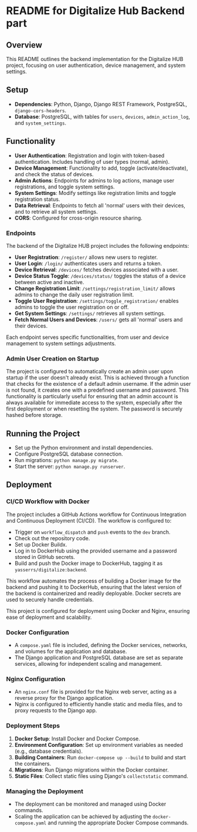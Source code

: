 # README for Digitalize Hub Backend part

## Overview
This README outlines the backend implementation for the Digitalize HUB project, focusing on user authentication, device management, and system settings.

## Setup
- **Dependencies**: Python, Django, Django REST Framework, PostgreSQL, `django-cors-headers`.
- **Database**: PostgreSQL, with tables for `users`, `devices`, `admin_action_log`, and `system_settings`.

## Functionality
- **User Authentication**: Registration and login with token-based authentication. Includes handling of user types (normal, admin).
- **Device Management**: Functionality to add, toggle (activate/deactivate), and check the status of devices.
- **Admin Actions**: Endpoints for admins to log actions, manage user registrations, and toggle system settings.
- **System Settings**: Modify settings like registration limits and toggle registration status.
- **Data Retrieval**: Endpoints to fetch all 'normal' users with their devices, and to retrieve all system settings.
- **CORS**: Configured for cross-origin resource sharing.

### Endpoints

The backend of the Digitalize HUB project includes the following endpoints:

- **User Registration**: `/register/` allows new users to register.
- **User Login**: `/login/` authenticates users and returns a token.
- **Device Retrieval**: `/devices/` fetches devices associated with a user.
- **Device Status Toggle**: `/devices/status/` toggles the status of a device between active and inactive.
- **Change Registration Limit**: `/settings/registration_limit/` allows admins to change the daily user registration limit.
- **Toggle User Registration**: `/settings/toggle_registration/` enables admins to toggle the user registration on or off.
- **Get System Settings**: `/settings/` retrieves all system settings.
- **Fetch Normal Users and Devices**: `/users/` gets all 'normal' users and their devices.

Each endpoint serves specific functionalities, from user and device management to system settings adjustments.

### Admin User Creation on Startup
The project is configured to automatically create an admin user upon startup if the user doesn't already exist. This is achieved through a function that checks for the existence of a default admin username. If the admin user is not found, it creates one with a predefined username and password. This functionality is particularly useful for ensuring that an admin account is always available for immediate access to the system, especially after the first deployment or when resetting the system. The password is securely hashed before storage.

## Running the Project
- Set up the Python environment and install dependencies.
- Configure PostgreSQL database connection.
- Run migrations: `python manage.py migrate`.
- Start the server: `python manage.py runserver`.

## Deployment

### CI/CD Workflow with Docker

The project includes a GitHub Actions workflow for Continuous Integration and Continuous Deployment (CI/CD). The workflow is configured to:

- Trigger on `workflow_dispatch` and `push` events to the `dev` branch.
- Check out the repository code.
- Set up Docker Buildx.
- Log in to DockerHub using the provided username and a password stored in GitHub secrets.
- Build and push the Docker image to DockerHub, tagging it as `yasserrs/digitalize:backend`.

This workflow automates the process of building a Docker image for the backend and pushing it to DockerHub, ensuring that the latest version of the backend is containerized and readily deployable. Docker secrets are used to securely handle credentials.

This project is configured for deployment using Docker and Nginx, ensuring ease of deployment and scalability. 

### Docker Configuration
- A `compose.yaml` file is included, defining the Docker services, networks, and volumes for the application and database.
- The Django application and PostgreSQL database are set as separate services, allowing for independent scaling and management.

### Nginx Configuration
- An `nginx.conf` file is provided for the Nginx web server, acting as a reverse proxy for the Django application.
- Nginx is configured to efficiently handle static and media files, and to proxy requests to the Django app.

### Deployment Steps
1. **Docker Setup**: Install Docker and Docker Compose.
2. **Environment Configuration**: Set up environment variables as needed (e.g., database credentials).
3. **Building Containers**: Run `docker-compose up --build` to build and start the containers.
4. **Migrations**: Run Django migrations within the Docker container.
5. **Static Files**: Collect static files using Django's `collectstatic` command.

### Managing the Deployment
- The deployment can be monitored and managed using Docker commands.
- Scaling the application can be achieved by adjusting the `docker-compose.yaml` and running the appropriate Docker Compose commands.